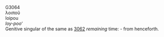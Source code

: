 <body>
  <p>G3064<br>  λοιποῦ  <br> loipou  <br><i>loy-poo‘ </i><br>Genitive singular of the same as <a href="g3062.htm">3062</a>  <i>remaining</i> time: - from henceforth.<br></p>
 </body>